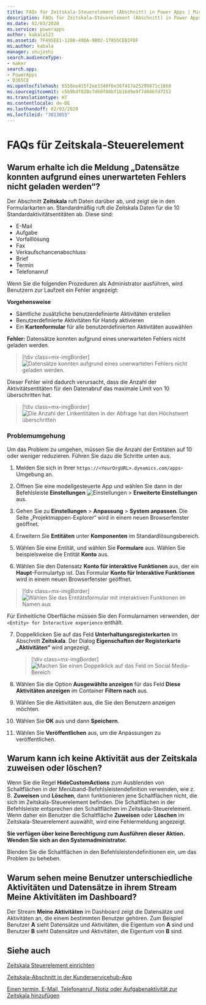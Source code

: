 ```yaml
---
title: FAQs für Zeitskala-Steuerelement (Abschnitt) in Power Apps | Microsoft-Dokumentation
description: FAQs für Zeitskala-Steuerelement (Abschnitt) in Power Apps
ms.date: 02/03/2020
ms.service: powerapps
author: kabala123
ms.assetid: 7F495EE1-1208-49DA-9B02-17855CEB2FDF
ms.author: kabala
manager: shujoshi
search.audienceType:
- maker
search.app:
- PowerApps
- D365CE
ms.openlocfilehash: 6556ee415f2ee3340f6e36f417a25299871c1860
ms.sourcegitcommit: c5b9bdf820c7d60f00bf1b16d9e9f7d046fd7252
ms.translationtype: HT
ms.contentlocale: de-DE
ms.lasthandoff: 02/03/2020
ms.locfileid: "3013055"
---
```

# <a name="faqs-for-timeline-control"></a>FAQs für Zeitskala-Steuerelement

## <a name="why-do-i-receive-the-message-records-could-not-be-loaded-because-of-unexpected-error"></a>Warum erhalte ich die Meldung „Datensätze konnten aufgrund eines unerwarteten Fehlers nicht geladen werden“?

Der Abschnitt **Zeitskala** ruft Daten darüber ab, und zeigt sie in den Formularkarten an. Standardmäßig ruft die Zeitskala Daten für die 10 Standardaktivitätsentitäten ab. Diese sind:

-   E-Mail
-   Aufgabe
-   Vorfalllösung
-   Fax
-   Verkaufschancenabschluss
-   Brief
-   Termin
-   Telefonanruf

Wenn Sie die folgenden Prozeduren als Administrator ausführen, wird Benutzern zur Laufzeit ein Fehler angezeigt:

**Vorgehensweise**
-   Sämtliche zusätzliche benutzerdefinierte Aktivitäten erstellen
-   Benutzerdefinierte Aktivitäten für Handy aktivieren
-   Ein **Kartenformular** für alle benutzerdefinierten Aktivitäten auswählen 

**Fehler:** Datensätze konnten aufgrund eines unerwarteten Fehlers nicht geladen werden.

   > [!div class=mx-imgBorder] 
   > ![Datensätze konnten aufgrund eines unerwarteten Fehlers nicht geladen werden.](media/timeline-error1.png "Datensätze konnten aufgrund eines unerwarteten Fehlers nicht geladen werden.")

Dieser Fehler wird dadurch verursacht, dass die Anzahl der Aktivitätsentitäten für den Datenabruf das maximale Limit von 10 überschritten hat.

   > [!div class=mx-imgBorder] 
   > ![Die Anzahl der Linkentitäten in der Abfrage hat den Höchstwert überschritten](media/timeline-error2.png "[Die Anzahl der Linkentitäten in der Abfrage hat den Höchstwert überschritten")

### <a name="workaround"></a>Problemumgehung

Um das Problem zu umgehen, müssen Sie die Anzahl der Entitäten auf 10 oder weniger reduzieren. Führen Sie dazu die Schritte unten aus.

1.  Melden Sie sich in Ihrer `https://<YourOrgURL>.dynamics.com/apps`-Umgebung an.

2.  Öffnen Sie eine modellgesteuerte App und wählen Sie dann in der Befehlsleiste **Einstellungen** ![Einstellungen](../model-driven-apps/media/powerapps-gear.png) > **Erweiterte Einstellungen** aus.

3.  Gehen Sie zu **Einstellungen** > **Anpassung** > **System anpassen**. Die Seite „Projektmappen-Explorer“ wird in einem neuen Browserfenster geöffnet.

4.  Erweitern Sie **Entitäten** unter **Komponenten** im Standardlösungsbereich.

5.  Wählen Sie eine Entität, und wählen Sie **Formulare** aus. Wählen Sie beispielsweise die Entität **Konto** aus.

6.  Wählen Sie den Datensatz **Konto für interaktive Funktionen** aus, der ein **Haupt**-Formulartyp ist. Das Formular **Konto für Interaktive Funktionen** wird in einem neuen Browserfenster geöffnet.

   > [!div class=mx-imgBorder] 
   > ![Wählen Sie das Entitätsformular mit interaktiven Funktionen im Namen aus](media/account-interactive-experience.png "Wählen Sie das Entitätsformular mit interaktiven Funktionen im Namen aus")

   Für Einheitliche Oberfläche müssen Sie den Formularnamen verwenden, der `<Entity> for Interactive experience` enthält.

7.  Doppelklicken Sie auf das Feld **Unterhaltungsregisterkarten** im Abschnitt **Zeitskala**. Der Dialog **Eigenschaften der Registerkarte „Aktivitäten“** wird angezeigt.

    > [!div class=mx-imgBorder] 
    > ![Machen Sie einen Doppelklick auf das Feld im Social Media-Bereich](media/timeline-conversation-tabs-field.png "Machen Sie einen Doppelklick auf das Feld im Social Media-Bereich")  

8.  Wählen Sie die Option **Ausgewählte anzeigen** für das Feld **Diese Aktivitäten anzeigen** im Container **Filtern nach** aus.

9.  Wählen Sie die Aktivitäten aus, die Sie den Benutzern anzeigen möchten.

10. Wählen Sie **OK** aus und dann **Speichern**.

11. Wählen Sie **Veröffentlichen** aus, um die Anpassungen zu veröffentlichen.


## <a name="why-i-cant-assign-or-delete-an-activity-from-the-timeline"></a>Warum kann ich keine Aktivität aus der Zeitskala zuweisen oder löschen?

Wenn Sie die Regel **HideCustomActions** zum Ausblenden von Schaltflächen in der Menüband-Befehlsleistendefinition verwenden, wie z. B. **Zuweisen** und **Löschen**, dann funktionieren jene Schaltflächen nicht, die sich im Zeitskala-Steuerelement befinden. Die Schaltflächen in der Befehlsleiste entsprechen den Schaltflächen im Zeitskala-Steuerelement. Wenn daher ein Benutzer die Schaltfläche **Zuweisen** oder **Löschen** im Zeitskala-Steuerelement auswählt, wird eine Fehlermeldung angezeigt.

**Sie verfügen über keine Berechtigung zum Ausführen dieser Aktion. Wenden Sie sich an den Systemadministrator.**

Blenden Sie die Schaltflächen in den Befehlsleistendefinitionen ein, um das Problem zu beheben.


## <a name="why-my-users-see-different-activities-and-records-in-their-my-activities-stream-in-the-dashboard"></a>Warum sehen meine Benutzer unterschiedliche Aktivitäten und Datensätze in ihrem Stream Meine Aktivitäten im Dashboard?

Der Stream **Meine Aktivitäten** im Dashboard zeigt die Datensätze und Aktivitäten an, die einem bestimmten Benutzer gehören. Zum Beispiel Benutzer **A** sieht Datensätze und Aktivitäten, die Eigentum von **A** sind und Benutzer **B** sieht Datensätze und Aktivitäten, die Eigentum von **B** sind.

## <a name="see-also"></a>Siehe auch

[Zeitskala Steuerelement einrichten](set-up-timeline-control.md)

[Zeitskala-Abschnitt in der Kunderservicehub-App](https://docs.microsoft.com/dynamics365/customer-service/customer-service-hub-user-guide-basics#timeline)

[Einen termin, E-Mail, Telefonanruf, Notiz oder Aufgabenaktivität zur Zeitskala hinzufügen](../../user/add-activities.md)
